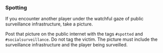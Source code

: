 ### Spotting

If you encounter another player under the watchful gaze of public surveillance infrastructure, take a picture.

Post that picture on the public internet with the tags `#spotted` and `#socialsurveillance`. Do not tag the victim. The picture must include the surveillance infrastructure and the player being surveilled.
